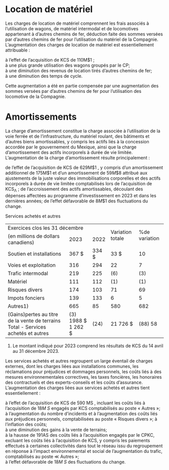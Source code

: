 # Location de matériel  

Les charges de location de matériel comprennent les frais associés à l’utilisation de wagons, de matériel intermodal et de locomotives appartenant à d’autres chemins de fer, déduction faite des sommes versées par d’autres chemins de fer pour l’utilisation du matériel de la Compagnie. L’augmentation des charges de location de matériel est essentiellement attribuable :  

à l’effet de l’acquisition de KCS de $1 1 0 \mathsf { M } \$ 1$ ;   
à une plus grande utilisation des wagons groupés par le CP;   
à une diminution des revenus de location tirés d’autres chemins de fer;   
à une diminution des temps de cycle.  

Cette augmentation a été en partie compensée par une augmentation des sommes versées par d’autres chemins de fer pour l’utilisation des locomotive de la Compagnie.  

# Amortissements  

La charge d’amortissement constitue la charge associée à l’utilisation de la voie ferrée et de l’infrastructure, du matériel roulant, des bâtiments et d’autres biens amortissables, y compris les actifs liés à la concession accordée par le gouvernement du Mexique, ainsi que la charge d’amortissement des actifs incorporels à durée de vie limitée. L’augmentation de la charge d’amortissement résulte principalement :  

de l’effet de l’acquisition de KCS de $6 2 9 \mathsf { M } \$ 1$ , y compris d’un amortissement additionnel de $1 7 5 \mathsf { M } \$ 1$ et d’un amortissement de $5 9 M \$ 8$ attribué aux ajustements de la juste valeur des immobilisations corporelles et des actifs incorporels à durée de vie limitée comptabilisés lors de l’acquisition de ${ \mathsf { K C S } } _ { \mathsf { \Lambda } }$ ; de l’accroissement des actifs amortissables, découlant des dépenses affectées au programme d’investissement en 2023 et dans les dernières années; de l’effet défavorable de $8 M \$ 1$ des fluctuations du change.  

Services achetés et autres   


<html><body><table><tr><td colspan="3">Exercices clos les 31 décembre</td><td rowspan="2">Variation totale</td><td rowspan="2">%de variation</td></tr><tr><td>(en millions de dollars canadiens)</td><td>2023</td><td>2022</td></tr><tr><td> Soutien et installations</td><td>367 $</td><td>334 $</td><td>33 $</td><td>10</td></tr><tr><td>Voies et exploitation</td><td>316</td><td>294</td><td>22</td><td>7</td></tr><tr><td>Trafic intermodal</td><td>219</td><td>225</td><td>(6)</td><td>(3)</td></tr><tr><td>Matériel</td><td>111</td><td>112</td><td>(1)</td><td>(1)</td></tr><tr><td>Risques divers</td><td>174</td><td>103</td><td>71</td><td>69</td></tr><tr><td>Impots fonciers</td><td>139</td><td>133</td><td>6</td><td>5</td></tr><tr><td>Autres1)</td><td>665</td><td>85</td><td>580</td><td>682</td></tr><tr><td>(Gains)pertes au titre de la vente de terrains Total - Services achetés et autres</td><td>(3) 1988 $ 1 262 $</td><td>(24)</td><td>21 726 $</td><td>(88) 58</td></tr></table></body></html>

1) Le montant indiqué pour 2023 comprend les résultats de KCS du 14 avril au 31 décembre 2023.  

Les services achetés et autres regroupent un large éventail de charges externes, dont les charges liées aux installations communes, les réclamations pour préjudices et dommages personnels, les coûts liés à des mesures environnementales correctives, les taxes foncières, les honoraires des contractuels et des experts-conseils et les coûts d’assurance. L’augmentation des charges liées aux services achetés et autres tient essentiellement :  

à l’effet de l’acquisition de KCS de $5 9 0 ~ \mathsf { M S }$ , incluant les coûts liés à l’acquisition de $1 8 M \ S$ engagés par KCS comptabilisés au poste « Autres »; à l’augmentation du nombre d’incidents et à l’augmentation des coûts liés aux préjudices personnels, comptabilisées au poste « Risques divers »; à l’inflation des coûts;   
à une diminution des gains à la vente de terrains;   
à la hausse de $1 9 1  { \mathsf { A } }  { \mathsf { S } }$ des coûts liés à l’acquisition engagés par le CPKC, excluant les coûts liés à l’acquisition de KCS, y compris les paiements effectués à certaines collectivités dans tout le réseau issu du regroupement en réponse à l’impact environnemental et social de l’augmentation du trafic, comptabilisés au poste $\ll$ Autres »;   
à l’effet défavorable de $1 8 M \ S$ des fluctuations du change.  